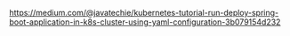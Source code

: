 https://medium.com/@javatechie/kubernetes-tutorial-run-deploy-spring-boot-application-in-k8s-cluster-using-yaml-configuration-3b079154d232